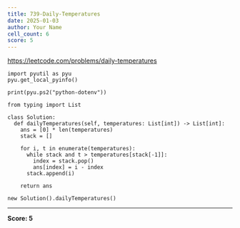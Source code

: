 ```yaml
---
title: 739-Daily-Temperatures
date: 2025-01-03
author: Your Name
cell_count: 6
score: 5
---
```


https://leetcode.com/problems/daily-temperatures


```
import pyutil as pyu
pyu.get_local_pyinfo()
```


```
print(pyu.ps2("python-dotenv"))
```


```
from typing import List
```


```
class Solution:
  def dailyTemperatures(self, temperatures: List[int]) -> List[int]:
    ans = [0] * len(temperatures)
    stack = []

    for i, t in enumerate(temperatures):
      while stack and t > temperatures[stack[-1]]:
        index = stack.pop()
        ans[index] = i - index
      stack.append(i)

    return ans
```


```
new Solution().dailyTemperatures()
```


---
**Score: 5**